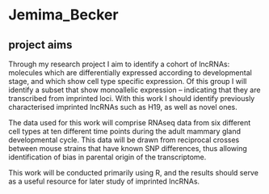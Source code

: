 # Jemima_Becker

## project aims
Through my research project I aim to identify a cohort of lncRNAs: molecules which are differentially expressed according to developmental stage, and which show cell type specific expression. Of this group I will identify a subset that show monoallelic expression – indicating that they are transcribed from imprinted loci. With this work I should identify previously characterised imprinted lncRNAs such as H19, as well as novel ones.

The data used for this work will comprise RNAseq data from six different cell types at ten different time points during the adult mammary gland developmental cycle. This data will be drawn from reciprocal crosses between mouse strains that have known SNP differences, thus allowing identification of bias in parental origin of the transcriptome.

This work will be conducted primarily using R, and the results should serve as a useful resource for later study of imprinted lncRNAs.
